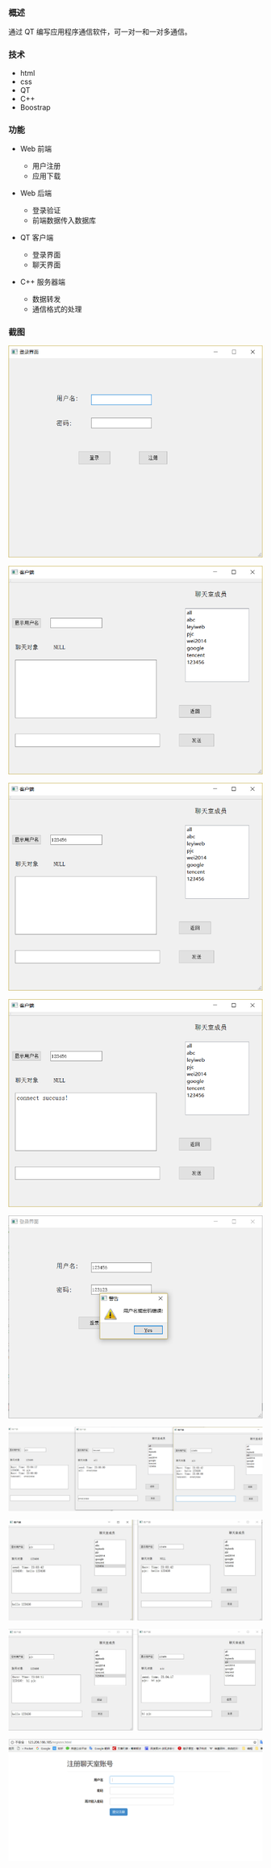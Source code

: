 ### 概述

通过 QT 编写应用程序通信软件，可一对一和一对多通信。

### 技术
- html
- css
- QT
- C++
- Boostrap

### 功能

- Web 前端
  - 用户注册
  - 应用下载

- Web 后端
  - 登录验证
  - 前端数据传入数据库

- QT 客户端
  - 登录界面
  - 聊天界面

- C++ 服务器端
  - 数据转发
  - 通信格式的处理

### 截图

<div align=center>
    <img width="650px" height="420px" src="https://raw.githubusercontent.com/stevenling/chat-room/master/src/login.png"/>
</div>

![聊天界面](https://raw.githubusercontent.com/stevenling/chat-room/master/src/chat.png)

![显示用户名](https://raw.githubusercontent.com/stevenling/chat-room/master/src/displayUsername.png)

![连接服务器](https://raw.githubusercontent.com/stevenling/chat-room/master/src/connectServer.png)

![登录失败](https://github.com/stevenling/chat-room/blob/master/src/loginError.png)

![群发](https://raw.githubusercontent.com/stevenling/chat-room/master/src/massMessage.png)

![一对一通信1](https://raw.githubusercontent.com/stevenling/chat-room/master/src/oneToOne%20Communication1.jpg)

![一对一通信2](https://raw.githubusercontent.com/stevenling/chat-room/master/src/oneToOneCommunication2.jpg)

![注册](https://github.com/stevenling/chat-room/blob/master/src/regeister.png)
